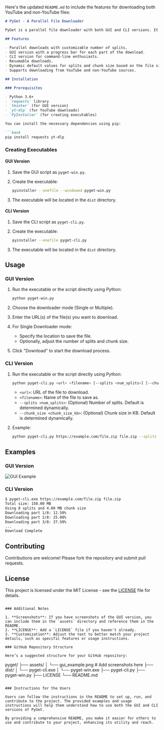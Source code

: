 Here's the updated `README.md` to include the features for downloading both YouTube and non-YouTube files:

```markdown
# PyGet - A Parallel File Downloader

PyGet is a parallel file downloader with both GUI and CLI versions. It allows you to download files by splitting them into multiple parts, improving download speed and reliability. PyGet supports downloading files from both YouTube and non-YouTube sources.

## Features

- Parallel downloads with customizable number of splits.
- GUI version with a progress bar for each part of the download.
- CLI version for command-line enthusiasts.
- Resumable downloads.
- Dynamic default values for splits and chunk size based on the file size.
- Supports downloading from YouTube and non-YouTube sources.

## Installation

### Prerequisites

- Python 3.6+
- `requests` library
- `tkinter` (for GUI version)
- `yt-dlp` (for YouTube downloads)
- `PyInstaller` (for creating executables)

You can install the necessary dependencies using pip:

```bash
pip install requests yt-dlp
```

### Creating Executables

#### GUI Version

1. Save the GUI script as `pyget-win.py`.
2. Create the executable:

    ```bash
    pyinstaller --onefile --windowed pyget-win.py
    ```

3. The executable will be located in the `dist` directory.

#### CLI Version

1. Save the CLI script as `pyget-cli.py`.
2. Create the executable:

    ```bash
    pyinstaller --onefile pyget-cli.py
    ```

3. The executable will be located in the `dist` directory.

## Usage

### GUI Version

1. Run the executable or the script directly using Python:

    ```bash
    python pyget-win.py
    ```

2. Choose the downloader mode (Single or Multiple).
3. Enter the URL(s) of the file(s) you want to download.
4. For Single Downloader mode:
    - Specify the location to save the file.
    - Optionally, adjust the number of splits and chunk size.
5. Click "Download" to start the download process.

### CLI Version

1. Run the executable or the script directly using Python:

    ```bash
    python pyget-cli.py <url> <filename> [--splits <num_splits>] [--chunk_size <chunk_size_kb>]
    ```

    - `<url>`: URL of the file to download.
    - `<filename>`: Name of the file to save as.
    - `--splits <num_splits>`: (Optional) Number of splits. Default is determined dynamically.
    - `--chunk_size <chunk_size_kb>`: (Optional) Chunk size in KB. Default is determined dynamically.

2. Example:

    ```bash
    python pyget-cli.py https://example.com/file.zip file.zip --splits 8 --chunk_size 1024
    ```

## Examples

### GUI Version

![GUI Example](./assets/gui_example.png)

### CLI Version

```bash
$ pyget-cli.exe https://example.com/file.zip file.zip
Total size: 150.00 MB
Using 8 splits and 4.00 MB chunk size
Downloading part 1/8: 12.50%
Downloading part 2/8: 25.00%
Downloading part 3/8: 37.50%
...
Download Complete
```

## Contributing

Contributions are welcome! Please fork the repository and submit pull requests.

## License

This project is licensed under the MIT License - see the [LICENSE](LICENSE) file for details.
```

### Additional Notes

1. **Screenshots**: If you have screenshots of the GUI version, you can include them in the `assets` directory and reference them in the README.
2. **LICENSE**: Add a `LICENSE` file if you haven't already.
3. **Customization**: Adjust the text to better match your project details, such as specific features or usage instructions.

### GitHub Repository Structure

Here’s a suggested structure for your GitHub repository:

```
pyget/
├── assets/
│   └── gui_example.png  # Add screenshots here
├── dist/
│   └── pyget-cli.exe
│   └── pyget-win.exe
├── pyget-cli.py
├── pyget-win.py
├── LICENSE
└── README.md
```

### Instructions for the Users

Users can follow the instructions in the README to set up, run, and contribute to the project. The provided examples and usage instructions will help them understand how to use both the GUI and CLI versions of PyGet.

By providing a comprehensive README, you make it easier for others to use and contribute to your project, enhancing its utility and reach.